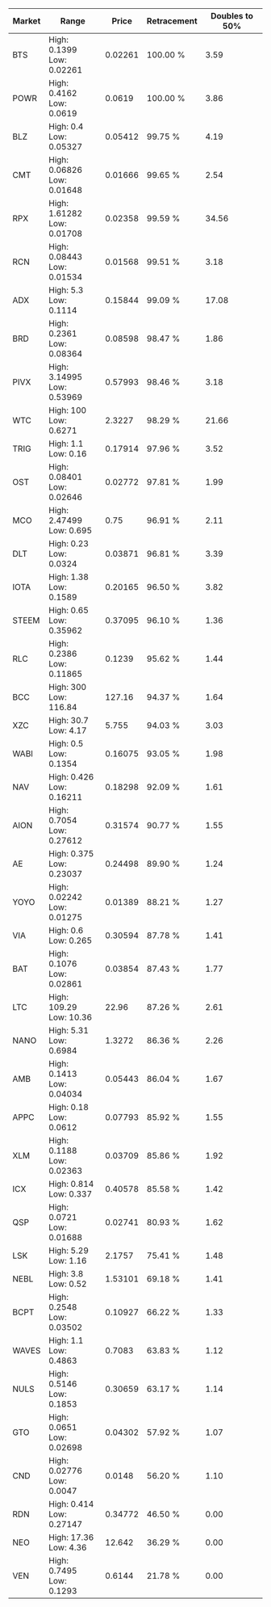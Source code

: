 | Market | Range | Price| Retracement | Doubles to 50% |
| --- | --- | --- | --- | --- |
| BTS | High: 0.1399<br />Low: 0.02261 | 0.02261 | 100.00 % | 3.59 |
| POWR | High: 0.4162<br />Low: 0.0619 | 0.0619 | 100.00 % | 3.86 |
| BLZ | High: 0.4<br />Low: 0.05327 | 0.05412 | 99.75 % | 4.19 |
| CMT | High: 0.06826<br />Low: 0.01648 | 0.01666 | 99.65 % | 2.54 |
| RPX | High: 1.61282<br />Low: 0.01708 | 0.02358 | 99.59 % | 34.56 |
| RCN | High: 0.08443<br />Low: 0.01534 | 0.01568 | 99.51 % | 3.18 |
| ADX | High: 5.3<br />Low: 0.1114 | 0.15844 | 99.09 % | 17.08 |
| BRD | High: 0.2361<br />Low: 0.08364 | 0.08598 | 98.47 % | 1.86 |
| PIVX | High: 3.14995<br />Low: 0.53969 | 0.57993 | 98.46 % | 3.18 |
| WTC | High: 100<br />Low: 0.6271 | 2.3227 | 98.29 % | 21.66 |
| TRIG | High: 1.1<br />Low: 0.16 | 0.17914 | 97.96 % | 3.52 |
| OST | High: 0.08401<br />Low: 0.02646 | 0.02772 | 97.81 % | 1.99 |
| MCO | High: 2.47499<br />Low: 0.695 | 0.75 | 96.91 % | 2.11 |
| DLT | High: 0.23<br />Low: 0.0324 | 0.03871 | 96.81 % | 3.39 |
| IOTA | High: 1.38<br />Low: 0.1589 | 0.20165 | 96.50 % | 3.82 |
| STEEM | High: 0.65<br />Low: 0.35962 | 0.37095 | 96.10 % | 1.36 |
| RLC | High: 0.2386<br />Low: 0.11865 | 0.1239 | 95.62 % | 1.44 |
| BCC | High: 300<br />Low: 116.84 | 127.16 | 94.37 % | 1.64 |
| XZC | High: 30.7<br />Low: 4.17 | 5.755 | 94.03 % | 3.03 |
| WABI | High: 0.5<br />Low: 0.1354 | 0.16075 | 93.05 % | 1.98 |
| NAV | High: 0.426<br />Low: 0.16211 | 0.18298 | 92.09 % | 1.61 |
| AION | High: 0.7054<br />Low: 0.27612 | 0.31574 | 90.77 % | 1.55 |
| AE | High: 0.375<br />Low: 0.23037 | 0.24498 | 89.90 % | 1.24 |
| YOYO | High: 0.02242<br />Low: 0.01275 | 0.01389 | 88.21 % | 1.27 |
| VIA | High: 0.6<br />Low: 0.265 | 0.30594 | 87.78 % | 1.41 |
| BAT | High: 0.1076<br />Low: 0.02861 | 0.03854 | 87.43 % | 1.77 |
| LTC | High: 109.29<br />Low: 10.36 | 22.96 | 87.26 % | 2.61 |
| NANO | High: 5.31<br />Low: 0.6984 | 1.3272 | 86.36 % | 2.26 |
| AMB | High: 0.1413<br />Low: 0.04034 | 0.05443 | 86.04 % | 1.67 |
| APPC | High: 0.18<br />Low: 0.0612 | 0.07793 | 85.92 % | 1.55 |
| XLM | High: 0.1188<br />Low: 0.02363 | 0.03709 | 85.86 % | 1.92 |
| ICX | High: 0.814<br />Low: 0.337 | 0.40578 | 85.58 % | 1.42 |
| QSP | High: 0.0721<br />Low: 0.01688 | 0.02741 | 80.93 % | 1.62 |
| LSK | High: 5.29<br />Low: 1.16 | 2.1757 | 75.41 % | 1.48 |
| NEBL | High: 3.8<br />Low: 0.52 | 1.53101 | 69.18 % | 1.41 |
| BCPT | High: 0.2548<br />Low: 0.03502 | 0.10927 | 66.22 % | 1.33 |
| WAVES | High: 1.1<br />Low: 0.4863 | 0.7083 | 63.83 % | 1.12 |
| NULS | High: 0.5146<br />Low: 0.1853 | 0.30659 | 63.17 % | 1.14 |
| GTO | High: 0.0651<br />Low: 0.02698 | 0.04302 | 57.92 % | 1.07 |
| CND | High: 0.02776<br />Low: 0.0047 | 0.0148 | 56.20 % | 1.10 |
| RDN | High: 0.414<br />Low: 0.27147 | 0.34772 | 46.50 % | 0.00 |
| NEO | High: 17.36<br />Low: 4.36 | 12.642 | 36.29 % | 0.00 |
| VEN | High: 0.7495<br />Low: 0.1293 | 0.6144 | 21.78 % | 0.00 |
